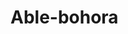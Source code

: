 # Able-bohora

<form><script src="https://checkout.razorpay.com/v1/payment-button.js" data-payment_button_id="pl_KmhfdrA6zqhldd" async> </script> </form>
